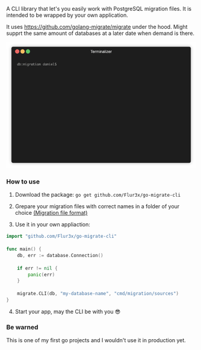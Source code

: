 A CLI library that let's you easily work with PostgreSQL migration files. It is intended to be wrapped by your own application.

It uses https://github.com/golang-migrate/migrate under the hood. Might supprt the same amount of databases at a later date when demand is there.

![](demo.gif)

### How to use

1. Download the package: `go get github.com/Flur3x/go-migrate-cli`

2. Grepare your migration files with correct names in a folder of your choice [(Migration file format)](https://github.com/golang-migrate/migrate/blob/master/MIGRATIONS.md)

3. Use it in your own appliaction:

```go
import "github.com/Flur3x/go-migrate-cli"

func main() {
	db, err := database.Connection()

	if err != nil {
		panic(err)
	}

	migrate.CLI(db, "my-database-name", "cmd/migration/sources")
}
```

4. Start your app, may the CLI be with you 😎

### Be warned

This is one of my first go projects and I wouldn't use it in production yet.
